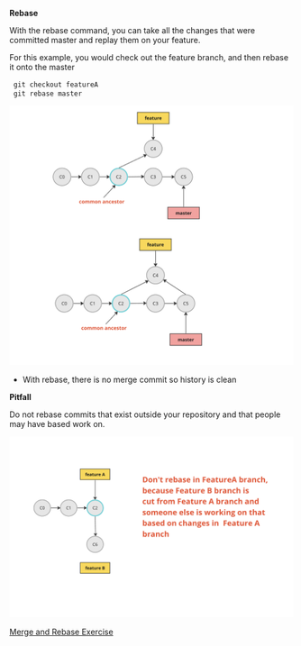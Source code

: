 **Rebase**

With the rebase command, you can take all the changes that were committed master and replay them on your feature.

For this example, you would check out the feature branch, and then rebase it onto the master

```
 git checkout featureA
 git rebase master
```

![alt text](../images/image-15.png)

- With rebase, there is no merge commit so history is clean

**Pitfall**

Do not rebase commits that exist outside your repository and that people may have based work on.

![alt text](../images/image-16.png)

[Merge and Rebase Exercise](/exercises/mergingExercise.md)
